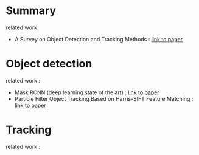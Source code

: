 # Summary
related work:
- A Survey on Object Detection and Tracking Methods : [link to paper](https://pdfs.semanticscholar.org/25a6/c5dff9a7019475daa81cd5a7f1f2dcdb5cf1.pdf)

# Object detection
related work :
- Mask RCNN (deep learning state of the art) : [link to paper](https://arxiv.org/pdf/1703.06870.pdf)
- Particle Filter Object Tracking Based on Harris-SIFT Feature Matching : [link to paper](https://reader.elsevier.com/reader/sd/pii/S1877705812000756?token=FFAF076F752DF5F7B0E76BB5AC4038A8CB5E631B5A074E4A40F2CCE1BA01A6A29590F46D03C2214185AB6191968D4B83)


# Tracking
related work :
